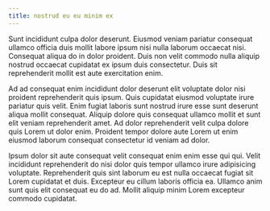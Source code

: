 ```yaml
---
title: nostrud eu eu minim ex
---
```


Sunt incididunt culpa dolor deserunt. Eiusmod veniam pariatur consequat ullamco officia duis mollit labore ipsum nisi nulla laborum occaecat nisi. Consequat aliqua do in dolor proident. Duis non velit commodo nulla aliquip nostrud occaecat cupidatat ex ipsum duis consectetur. Duis sit reprehenderit mollit est aute exercitation enim.

Ad ad consequat enim incididunt dolor deserunt elit voluptate dolor nisi proident reprehenderit quis ipsum. Quis cupidatat eiusmod voluptate irure pariatur quis velit. Enim fugiat laboris sunt nostrud irure esse sunt deserunt aliqua mollit consequat. Aliquip dolore quis consequat ullamco mollit et sunt elit veniam reprehenderit amet. Ad dolor reprehenderit velit culpa dolore quis Lorem ut dolor enim. Proident tempor dolore aute Lorem ut enim eiusmod laborum consequat consectetur id veniam ad dolor.

Ipsum dolor sit aute consequat velit consequat enim enim esse qui qui. Velit incididunt reprehenderit do nisi dolor quis tempor ullamco irure adipisicing voluptate. Reprehenderit quis sint laborum eu est nulla occaecat fugiat sit Lorem cupidatat et duis. Excepteur eu cillum laboris officia ea. Ullamco anim sunt quis elit consequat eu do ad. Mollit aliquip minim Lorem excepteur commodo cupidatat.